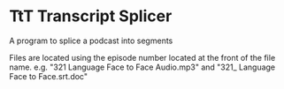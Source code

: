 # TtT Transcript Splicer
A program to splice a podcast into segments 

Files are located using the episode number located at the front of the file name.
e.g. "321 Language Face to Face Audio.mp3" and "321_ Language Face to Face.srt.doc"

